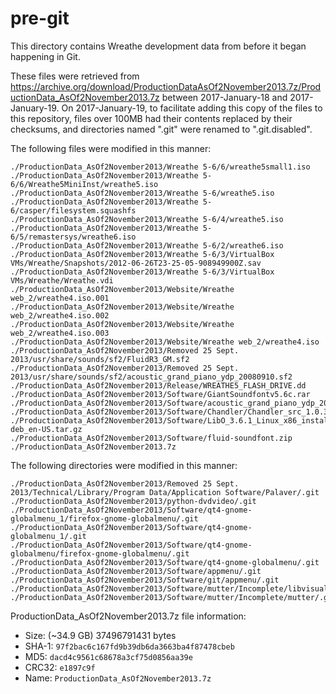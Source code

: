 # pre-git

This directory contains Wreathe development data from before it began happening in Git.

These files were retrieved from https://archive.org/download/ProductionDataAsOf2November2013.7z/ProductionData_AsOf2November2013.7z between 2017-January-18 and 2017-January-19. On 2017-January-19, to facilitate adding this copy of the files to this repository, files over 100MB had their contents replaced by their checksums, and directories named ".git" were renamed to ".git.disabled".

The following files were modified in this manner:
```
./ProductionData_AsOf2November2013/Wreathe 5-6/6/wreathe5small1.iso
./ProductionData_AsOf2November2013/Wreathe 5-6/6/Wreathe5MiniInst/wreathe5.iso
./ProductionData_AsOf2November2013/Wreathe 5-6/wreathe5.iso
./ProductionData_AsOf2November2013/Wreathe 5-6/casper/filesystem.squashfs
./ProductionData_AsOf2November2013/Wreathe 5-6/4/wreathe5.iso
./ProductionData_AsOf2November2013/Wreathe 5-6/5/remastersys/wreathe6.iso
./ProductionData_AsOf2November2013/Wreathe 5-6/2/wreathe6.iso
./ProductionData_AsOf2November2013/Wreathe 5-6/3/VirtualBox VMs/Wreathe/Snapshots/2012-06-26T23-25-05-908949900Z.sav
./ProductionData_AsOf2November2013/Wreathe 5-6/3/VirtualBox VMs/Wreathe/Wreathe.vdi
./ProductionData_AsOf2November2013/Website/Wreathe web_2/wreathe4.iso.001
./ProductionData_AsOf2November2013/Website/Wreathe web_2/wreathe4.iso.002
./ProductionData_AsOf2November2013/Website/Wreathe web_2/wreathe4.iso.003
./ProductionData_AsOf2November2013/Website/Wreathe web_2/wreathe4.iso
./ProductionData_AsOf2November2013/Removed 25 Sept. 2013/usr/share/sounds/sf2/FluidR3_GM.sf2
./ProductionData_AsOf2November2013/Removed 25 Sept. 2013/usr/share/sounds/sf2/acoustic_grand_piano_ydp_20080910.sf2
./ProductionData_AsOf2November2013/Release/WREATHE5_FLASH_DRIVE.dd
./ProductionData_AsOf2November2013/Software/GiantSoundfontv5.6c.rar
./ProductionData_AsOf2November2013/Software/acoustic_grand_piano_ydp_20080910.sf2
./ProductionData_AsOf2November2013/Software/Chandler/Chandler_src_1.0.3.tar.gz
./ProductionData_AsOf2November2013/Software/LibO_3.6.1_Linux_x86_install-deb_en-US.tar.gz
./ProductionData_AsOf2November2013/Software/fluid-soundfont.zip
./ProductionData_AsOf2November2013.7z
```

The following directories were modified in this manner:
```
./ProductionData_AsOf2November2013/Removed 25 Sept. 2013/Technical/Library/Program Data/Application Software/Palaver/.git
./ProductionData_AsOf2November2013/python-dvdvideo/.git
./ProductionData_AsOf2November2013/Software/qt4-gnome-globalmenu_1/firefox-gnome-globalmenu/.git
./ProductionData_AsOf2November2013/Software/qt4-gnome-globalmenu_1/.git
./ProductionData_AsOf2November2013/Software/qt4-gnome-globalmenu/firefox-gnome-globalmenu/.git
./ProductionData_AsOf2November2013/Software/qt4-gnome-globalmenu/.git
./ProductionData_AsOf2November2013/Software/appmenu/.git
./ProductionData_AsOf2November2013/Software/git/appmenu/.git
./ProductionData_AsOf2November2013/Software/mutter/Incomplete/libvisual/.git
./ProductionData_AsOf2November2013/Software/mutter/Incomplete/mutter/.git
```

ProductionData_AsOf2November2013.7z file information:

- Size: (~34.9 GB) 37496791431 bytes
- SHA-1: `97f2bac6c167fd9b39db6da3663ba4f87478cbeb`
- MD5: `dacd4c9561c68678a3cf75d0856aa39e`
- CRC32: `e1897c9f`
- Name: `ProductionData_AsOf2November2013.7z`
